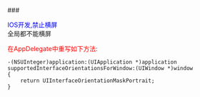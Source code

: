 ###<div style= "color:#00F">IOS开发,禁止横屏</div>
全局都不能横屏
<div style = "color:#F00">在AppDelegate中重写如下方法:</div>
	
	-(NSUInteger)application:(UIApplication *)application 		supportedInterfaceOrientationsForWindow:(UIWindow *)window
	{
    	return UIInterfaceOrientationMaskPortrait;
	}